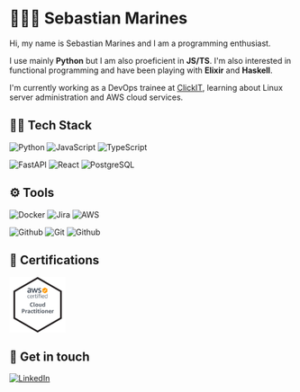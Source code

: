 # 🚴🏽‍♂️ Sebastian Marines
Hi, my name is Sebastian Marines and I am a programming enthusiast. 

I use mainly **Python** but I am also proeficient in **JS/TS**. I'm also interested in functional programming and have been playing with **Elixir** and **Haskell**.

I'm currently working as a DevOps trainee at [ClickIT](https://www.clickittech.com), learning about Linux server administration and AWS cloud services.

## 👨‍💻 Tech Stack

![Python](https://img.shields.io/badge/-Python-000?style=for-the-badge&logo=python) 
![JavaScript](https://img.shields.io/badge/JavaScript-F7DF1E?style=for-the-badge&logo=javascript&logoColor=black) 
![TypeScript](https://img.shields.io/badge/TypeScript-007ACC?style=for-the-badge&logo=typescript&logoColor=white) 

![FastAPI](https://img.shields.io/badge/-FastAPI-009485?style=for-the-badge&logo=fastapi&logoColor=white) 
![React](https://img.shields.io/badge/-React-fff?style=for-the-badge&logo=react) 
![PostgreSQL](https://img.shields.io/badge/-PostgreSQL-000?style=for-the-badge&logo=PostgreSQL&logoColor=4479A1)

## ⚙️ Tools
![Docker](https://img.shields.io/badge/docker%20-%230db7ed.svg?&style=for-the-badge&logo=docker&logoColor=white) 
![Jira](https://img.shields.io/badge/-Jira-000?&style=for-the-badge&logo=Jira-Software&logoColor=0052CC)
![AWS](https://img.shields.io/badge/-AWS-F90?&style=for-the-badge&logo=Amazon-AWS&logoColor=white)

![Github](https://img.shields.io/badge/github%20-%23121011.svg?&style=for-the-badge&logo=github&logoColor=white)
![Git](https://img.shields.io/badge/git%20-%23F05033.svg?&style=for-the-badge&logo=git&logoColor=white)
![Github](https://img.shields.io/badge/-Linux-fff?&style=for-the-badge&logo=linux&logoColor=black)

## 🏅 Certifications
<a href="https://www.credly.com/badges/ee9166c9-7fbc-4fab-be8c-5343c04beedf/public_url" target="blank"><img align="center" src="AWS-CloudPractitioner-2020.png" alt="aws-clf" height="100" /></a>

## 💬 Get in touch
[![LinkedIn](https://img.shields.io/badge/LinkedIn-0077B5?style=for-the-badge&logo=linkedin&logoColor=white)](https://www.linkedin.com/in/sebastianmarines/)
